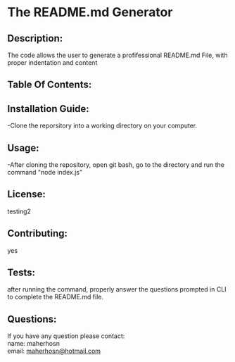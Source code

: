 # The README.md Generator

## Description:
The code allows the user to generate a profifessional README.md File, with proper indentation and content

## Table Of Contents:

## Installation Guide:
-Clone the reporsitory into a working directory on your computer.

## Usage: 
-After cloning the repository, open git bash, go to the directory and run the command "node index.js"

## License:
testing2

## Contributing:
yes

## Tests:
after running the command, properly answer the questions prompted in CLI to complete the README.md file.

## Questions:
If you have any question please contact: <br>
name: maherhosn <br>
email: maherhosn@hotmail.com
  